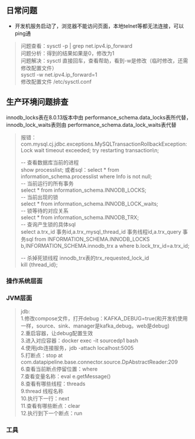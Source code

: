 ## 日常问题

- 开发机服务启动了，浏览器不能访问页面，本地telnet等都无法连接，可以ping通

> 问题查看：sysctl -p | grep net.ipv4.ip_forward     
> 问题分析：得到的结果如果是0，修改为1     
> 问题解决：sysctl 直接回车，查看帮助，看到-w是修改（临时修改，还需修改配置文件）   
> sysctl -w net.ipv4.ip_forward=1   
> 修改配置文件 /etc/sysctl.conf


## 生产环境问题排查

innodb_locks表在8.0.13版本中由 performance_schema.data_locks表所代替，   
innodb_lock_waits表则由 performance_schema.data_lock_waits表代替

> 报错：com.mysql.cj.jdbc.exceptions.MySQLTransactionRollbackException: 
> Lock wait timeout exceeded; try restarting transaction\n;
>  
> -- 查看数据库当前的进程    
> show processlist;   或者sql：select * from information_schema.processlist where Info is not null;      
> -- 当前运行的所有事务    
> select * from information_schema.INNODB_LOCKS;     
> -- 当前出现的锁   
> select * from information_schema.INNODB_LOCK_waits;    
> -- 锁等待的对应关系    
> select * from information_schema.INNODB_TRX;    
> -- 查询产生锁的具体sql    
> select a.trx_id 事务id,a.trx_mysql_thread_id 事务线程id,a.trx_query 事务sql 
> from INFORMATION_SCHEMA.INNODB_LOCKS b,INFORMATION_SCHEMA.innodb_trx a
> where b.lock_trx_id=a.trx_id;    
> 
> -- 杀掉死锁线程 innodb_trx表的trx_requested_lock_id   
> kill {thread_id};
> 

### 操作系统层面

### JVM层面
> jdb:    
1.修改compose文件，打开debug：KAFKA_DEBUG=true(和开发机使用一样，source、sink、manager是kafka_debug。web是debug)    
2.重启容器，让debug配置生效    
3.进入对应容器：docker exec -it sourcedp1 bash     
4.使用jdb连接服务，jdb -attach localhost:5005    
5.打断点：stop at com.datapipeline.base.connector.source.DpAbstractReader:209    
6.查看当前断点停留位置：where    
7.查看变量名称：eval e.getMessage()     
8.查看有哪些线程：threads    
9.thread 线程名称     
10.执行下一行：next    
11.查看有哪些断点：clear     
12.执行到下一个断点：run    

### 工具